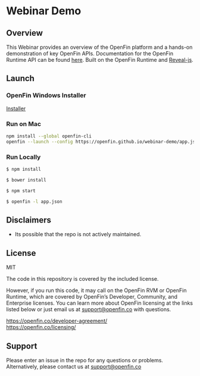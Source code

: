 # Webinar Demo

## Overview 
This Webinar provides an overview of the OpenFin platform and a hands-on demonstration of key OpenFin APIs. Documentation for the OpenFin Runtime API can be found [here](https://developers.openfin.co/docs/javascript-api). Built on the OpenFin Runtime and [Reveal-js](http://lab.hakim.se/reveal-js/).

## Launch

### OpenFin Windows Installer

[Installer](https://install.openfin.co/download?fileName=OpenFin%20Webinar&config=https://openfin.github.io/webinar-demo/app.json)

### Run on Mac

```bash
npm install --global openfin-cli
openfin --launch --config https://openfin.github.io/webinar-demo/app.json
```

### Run Locally

```sh
$ npm install
```
```sh
$ bower install
```
```sh
$ npm start
```
```sh
$ openfin -l app.json
```

## Disclaimers
* Its possible that the repo is not actively maintained.

## License
MIT


The code in this repository is covered by the included license.

However, if you run this code, it may call on the OpenFin RVM or OpenFin Runtime, which are covered by OpenFin’s Developer, Community, and Enterprise licenses. You can learn more about OpenFin licensing at the links listed below or just email us at support@openfin.co with questions.

https://openfin.co/developer-agreement/ <br/>
https://openfin.co/licensing/

## Support
Please enter an issue in the repo for any questions or problems. 
<br> Alternatively, please contact us at support@openfin.co

